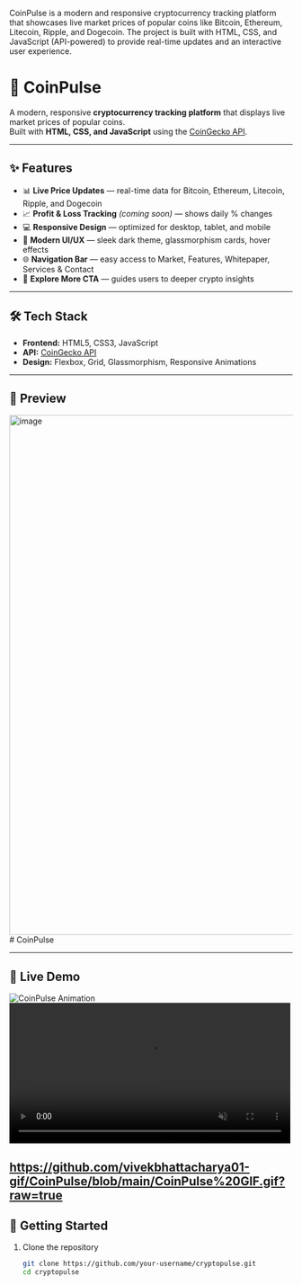 CoinPulse  is a modern and responsive cryptocurrency tracking platform that showcases live market prices of popular coins like Bitcoin, Ethereum, Litecoin, Ripple, and Dogecoin.  The project is built with HTML, CSS, and JavaScript (API-powered) to provide real-time updates and an interactive user experience.

# 🚀 CoinPulse  

A modern, responsive **cryptocurrency tracking platform** that displays live market prices of popular coins.  
Built with **HTML, CSS, and JavaScript** using the [CoinGecko API](https://www.coingecko.com/).  

---

## ✨ Features  

- 📊 **Live Price Updates** — real-time data for Bitcoin, Ethereum, Litecoin, Ripple, and Dogecoin  
- 📈 **Profit & Loss Tracking** *(coming soon)* — shows daily % changes  
- 💻 **Responsive Design** — optimized for desktop, tablet, and mobile  
- 🎨 **Modern UI/UX** — sleek dark theme, glassmorphism cards, hover effects  
- 🌐 **Navigation Bar** — easy access to Market, Features, Whitepaper, Services & Contact  
- 🚀 **Explore More CTA** — guides users to deeper crypto insights  

---

## 🛠️ Tech Stack  

- **Frontend:** HTML5, CSS3, JavaScript  
- **API:** [CoinGecko API](https://www.coingecko.com/en/api)  
- **Design:** Flexbox, Grid, Glassmorphism, Responsive Animations  

---

## 📸 Preview  

<img width="1919" height="925" alt="image" src="https://github.com/user-attachments/assets/92ef3e7d-c959-4b96-9259-9baab3567f96" /># CoinPulse

---

## 🎥 Live Demo

![CoinPulse Animation]([https://github.com/vivekbhattacharya01-gif/LumiGate/blob/main/LumiGate.gif?raw=true](https://github.com/vivekbhattacharya01-gif/CoinPulse/blob/main/CoinPulse%20GIF.gif?raw=true))
[<video src="./images/lumigate-demo.mp4" width="500" autoplay loop muted></video>]([https://github.com/vivekbhattacharya01-gif/LumiGate/blob/main/LumiGate.gif?raw=true](https://github.com/vivekbhattacharya01-gif/CoinPulse/blob/main/CoinPulse%20GIF.gif?raw=true))

https://github.com/vivekbhattacharya01-gif/CoinPulse/blob/main/CoinPulse%20GIF.gif?raw=true
---

## 🚀 Getting Started  

1. Clone the repository  
   ```bash
   git clone https://github.com/your-username/cryptopulse.git
   cd cryptopulse

